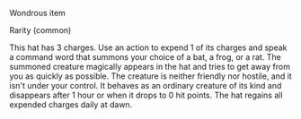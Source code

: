 Wondrous item

Rarity (common)

This hat has 3 charges. Use an action to expend 1 of its charges and speak a command word that summons your choice of a bat, a frog, or a rat. The summoned creature magically appears in the hat and tries to get away from you as quickly as possible. The creature is neither friendly nor hostile, and it isn't under your control. It behaves as an ordinary creature of its kind and disappears after 1 hour or when it drops to 0 hit points. The hat regains all expended charges daily at dawn.

